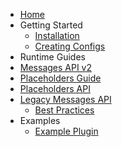 ﻿* [Home](Home)
* Getting Started
  * [Installation](Installation)
  * [Creating Configs](Creating-Configs)
* Runtime Guides
* [Messages API v2](Messages-API-v2)
* [Placeholders Guide](Placeholders-Guide)
* [Placeholders API](Placeholders-API)
* [Legacy Messages API](Messages-API)
  * [Best Practices](Best-Practices)
* Examples
  * [Example Plugin](Example-Plugin)
